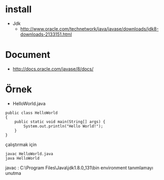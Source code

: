 


# install
- Jdk
  - http://www.oracle.com/technetwork/java/javase/downloads/jdk8-downloads-2133151.html
  
 # Document
 - http://docs.oracle.com/javase/8/docs/

# Örnek 
- HelloWorld.java
````
public class HelloWorld
{
	public static void main(String[] args) {
		System.out.println("Hello World!");
	}
}
````
çalıştırmak için
````
javac HelloWorld.java
java HelloWorld

````
javac : C:\Program Files\Java\jdk1.8.0_131\bin environment tanımlamayı unutma
